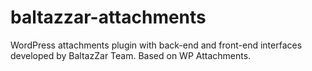 # baltazzar-attachments
WordPress attachments plugin with back-end and front-end interfaces developed by BaltazZar Team. Based on WP Attachments.
